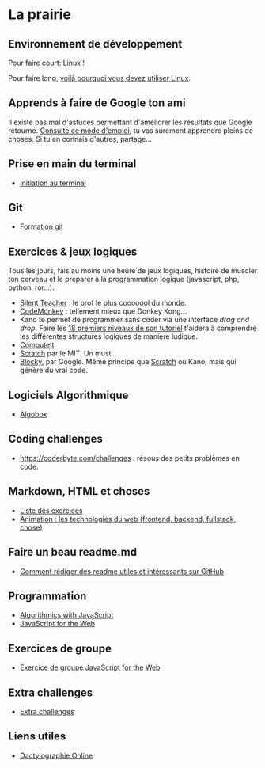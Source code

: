 # La prairie

## Environnement de développement

Pour faire court: Linux !

Pour faire long, [voilà pourquoi vous devez utiliser Linux](./linux.md).

## Apprends à faire de Google ton ami

Il existe pas mal d'astuces permettant d'améliorer les résultats que Google retourne. [Consulte ce mode d'emploi](UtiliserGoogle.md), tu vas surement apprendre pleins de choses. Si tu en connais d'autres, partage...

## Prise en main du terminal

- [Initiation au terminal](initiation_terminal.md)

## Git

- [Formation git](./git)

## Exercices & jeux logiques

Tous les jours, fais au moins une heure de jeux logiques, histoire de muscler ton cerveau et le préparer à la programmation logique (javascript, php, python, ror...).

- [Silent Teacher](http://silentteacher.toxicode.fr/) : le prof le plus cooooool du monde.
- [CodeMonkey](https://www.playcodemonkey.com/challenges/0) : tellement mieux que Donkey Kong...
- Kano te permet de programmer sans coder via une interface _drag and drop_. Faire les [18 premiers niveaux de son tutoriel](https://world.kano.me/coding-challenges/training) t'aidera à comprendre les différentes structures logiques de manière ludique. 
- [ComputeIt](http://compute-it.toxicode.fr/)
- [Scratch](https://scratch.mit.edu/) par le MIT. Un must.
- [Blocky](https://developers.google.com/blockly/), par Google. Même principe que [Scratch](https://scratch.mit.edu/) ou Kano, mais qui génère du vrai code.

## Logiciels Algorithmique

* [Algobox](http://www.xm1math.net/algobox/index.html)

## Coding challenges

- https://coderbyte.com/challenges : résous des petits problèmes en code.

## Markdown, HTML et choses

- [Liste des exercices](html-css)
- [Animation : les technologies du web (frontend, backend, fullstack, chose)](https://app.ludus.one/74e7bebb-4b97-4ed6-8fab-08d25778f54d)

## Faire un beau readme.md

- [Comment rédiger des readme utiles et intéressants sur GitHub](https://medium.com/becode/comment-faire-un-readme-sur-github-cc11f3df606a)

## Programmation

- [Algorithmics with JavaScript](./js-basics-algo)
- [JavaScript for the Web](./js-web)

## Exercices de groupe

- [Exercice de groupe JavaScript for the Web](./js-web-group.md)


## Extra challenges

* [Extra challenges](extra-challenges.md)

## Liens utiles

- [Dactylographie Online](https://www.dactylographie-online.com)

